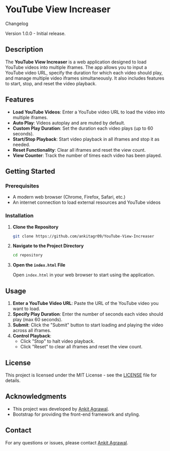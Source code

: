 
# YouTube View Increaser
Changelog

Version 1.0.0 - Initial release.

## Description

The **YouTube View Increaser** is a web application designed to load YouTube videos into multiple iframes. The app allows you to input a YouTube video URL, specify the duration for which each video should play, and manage multiple video iframes simultaneously. It also includes features to start, stop, and reset the video playback.

## Features

- **Load YouTube Videos**: Enter a YouTube video URL to load the video into multiple iframes.
- **Auto Play**: Videos autoplay and are muted by default.
- **Custom Play Duration**: Set the duration each video plays (up to 60 seconds).
- **Start/Stop Playback**: Start video playback in all iframes and stop it as needed.
- **Reset Functionality**: Clear all iframes and reset the view count.
- **View Counter**: Track the number of times each video has been played.

## Getting Started

### Prerequisites

- A modern web browser (Chrome, Firefox, Safari, etc.)
- An internet connection to load external resources and YouTube videos

### Installation

1. **Clone the Repository**

   ```bash
   git clone https://github.com/ankitagr09/YouTube-View-Increaser
   ```

2. **Navigate to the Project Directory**

   ```bash
   cd repository
   ```

3. **Open the `index.html` File**

   Open `index.html` in your web browser to start using the application.

## Usage

1. **Enter a YouTube Video URL**: Paste the URL of the YouTube video you want to load.
2. **Specify Play Duration**: Enter the number of seconds each video should play (max 60 seconds).
3. **Submit**: Click the "Submit" button to start loading and playing the video across all iframes.
4. **Control Playback**:
   - Click "Stop" to halt video playback.
   - Click "Reset" to clear all iframes and reset the view count.

## License

This project is licensed under the MIT License - see the [LICENSE](LICENSE) file for details.

## Acknowledgments

- This project was developed by [Ankit Agrawal](https://github.com/ankitagr09).
- Bootstrap for providing the front-end framework and styling.

## Contact

For any questions or issues, please contact [Ankit Agrawal](mailto:Garga1217@gmail.com).

```

